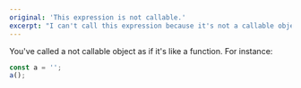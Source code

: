 ```yaml
---
original: 'This expression is not callable.'
excerpt: "I can't call this expression because it's not a callable object like a function."
---
```


You've called a not callable object as if it's like a function. For instance:

```ts
const a = '';
a();
```
